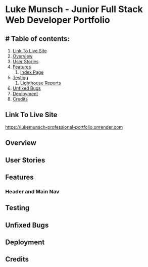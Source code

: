 <!-- Responsive image -->

# Luke Munsch - Junior Full Stack Web Developer Portfolio

## # Table of contents:

1. [Link To Live Site](#link-to-live-site)
2. [Overview](#overview)
3. [User Stories](#user-stories)
4. [Features](#features)
    1. [Index Page](#index-page)
5. [Testing](#testing)
    1. [Lighthouse Reports](#lighthouse-reports)
6. [Unfixed Bugs](#unfixed-bugs)
7. [Deployment](#deployment)
8. [Credits](#credits)

## Link To Live Site

https://lukemunsch-professional-portfolio.onrender.com

## Overview

<!-- place statement for what your overview is -->

## User Stories

<!-- List user stories here... should probably make them -->

## Features

### Header and Main Nav

<!-- Write list of features and their descriptions -->

## Testing

<!-- Create testing reports for each page -->

## Unfixed Bugs

<!-- Is there any -->

## Deployment

<!-- How -->

## Credits

<!-- All the things you have get/find/learn -->